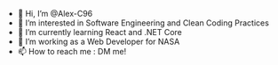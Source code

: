 - 👋 Hi, I’m @Alex-C96
- 👀 I’m interested in Software Engineering and Clean Coding Practices
- 🌱 I’m currently learning React and .NET Core
- 💞️ I’m working as a Web Developer for NASA
- 📫 How to reach me : DM me!

<!---
Alex-C96/Alex-C96 is a ✨ special ✨ repository because its `README.md` (this file) appears on your GitHub profile.
You can click the Preview link to take a look at your changes.
--->
